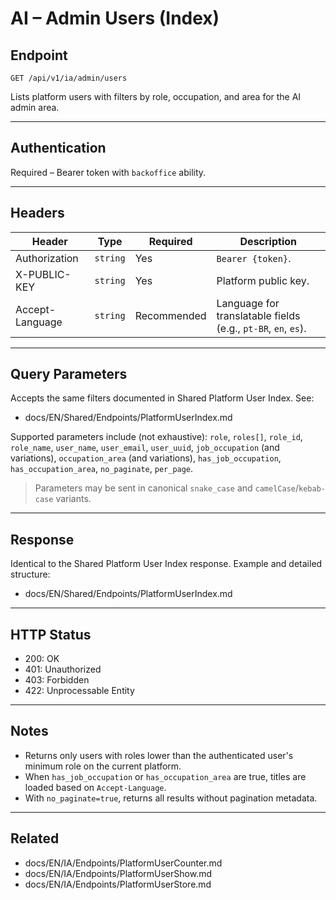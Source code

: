 # AI – Admin Users (Index)

## Endpoint

`GET /api/v1/ia/admin/users`

Lists platform users with filters by role, occupation, and area for the AI admin area.

---

## Authentication

Required – Bearer token with `backoffice` ability.

---

## Headers

| Header | Type | Required | Description |
| ------ | ---- | -------- | ----------- |
| Authorization | `string` | Yes | `Bearer {token}`. |
| X-PUBLIC-KEY | `string` | Yes | Platform public key. |
| Accept-Language | `string` | Recommended | Language for translatable fields (e.g., `pt-BR`, `en`, `es`). |

---

## Query Parameters

Accepts the same filters documented in Shared Platform User Index. See:

- docs/EN/Shared/Endpoints/PlatformUserIndex.md

Supported parameters include (not exhaustive): `role`, `roles[]`, `role_id`, `role_name`, `user_name`, `user_email`, `user_uuid`, `job_occupation` (and variations), `occupation_area` (and variations), `has_job_occupation`, `has_occupation_area`, `no_paginate`, `per_page`.

> Parameters may be sent in canonical `snake_case` and `camelCase`/`kebab-case` variants.

---

## Response

Identical to the Shared Platform User Index response. Example and detailed structure:

- docs/EN/Shared/Endpoints/PlatformUserIndex.md

---

## HTTP Status

- 200: OK
- 401: Unauthorized
- 403: Forbidden
- 422: Unprocessable Entity

---

## Notes

- Returns only users with roles lower than the authenticated user's minimum role on the current platform.
- When `has_job_occupation` or `has_occupation_area` are true, titles are loaded based on `Accept-Language`.
- With `no_paginate=true`, returns all results without pagination metadata.

---

## Related

- docs/EN/IA/Endpoints/PlatformUserCounter.md
- docs/EN/IA/Endpoints/PlatformUserShow.md
- docs/EN/IA/Endpoints/PlatformUserStore.md

